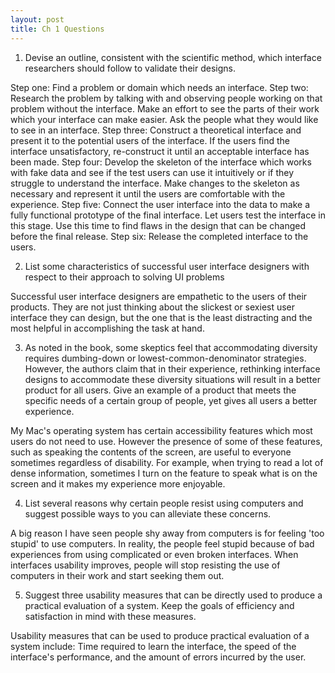 ```yaml
---
layout: post
title: Ch 1 Questions
---
```


1. Devise an outline, consistent with the scientific method, which interface researchers should follow to validate their designs.

Step one: Find a problem or domain which needs an interface.
Step two: Research the problem by talking with and observing people working on that problem without the interface. Make an effort to see the parts of their work which your interface can make easier. Ask the people what they would like to see in an interface.
Step three: Construct a theoretical interface and present it to the potential users of the interface. If the users find the interface unsatisfactory, re-construct it until an acceptable interface has been made.
Step four: Develop the skeleton of the interface which works with fake data and see if the test users can use it intuitively or if they struggle to understand the interface. Make changes to the skeleton as necessary and represent it until the users are comfortable with the experience.
Step five: Connect the user interface into the data to make a fully functional prototype of the final interface. Let users test the interface in this stage. Use this time to find flaws in the design that can be changed before the final release.
Step six: Release the completed interface to the users.

2. List some characteristics of successful user interface designers with respect to their approach to solving UI problems

Successful user interface designers are empathetic to the users of their products. They are not just thinking about the slickest or sexiest user interface they can design, but the one that is the least distracting and the most helpful in accomplishing the task at hand.

3. As noted in the book, some skeptics feel that accommodating diversity requires dumbing-down or lowest-common-denominator strategies. However, the authors claim that in their experience, rethinking interface designs to accommodate these diversity situations will result in a better product for all users. Give an example of a product that meets the specific needs of a certain group of people, yet gives all users a better experience.

My Mac's operating system has certain accessibility features which most users do not need to use. However the presence of some of these features, such as speaking the contents of the screen, are useful to everyone sometimes regardless of disability. For example, when trying to read a lot of dense information, sometimes I turn on the feature to speak what is on the screen and it makes my experience more enjoyable.

4. List several reasons why certain people resist using computers and suggest possible ways to you can alleviate these concerns.

A big reason I have seen people shy away from computers is for feeling 'too stupid' to use computers. In reality, the people feel stupid because of bad experiences from using complicated or even broken interfaces. When interfaces usability improves, people will stop resisting the use of computers in their work and start seeking them out.

5. Suggest three usability measures that can be directly used to produce a practical evaluation of a system. Keep the goals of efficiency and satisfaction in mind with these measures.

Usability measures that can be used to produce practical evaluation of a system include: Time required to learn the interface, the speed of the interface's performance, and the amount of errors incurred by the user.
